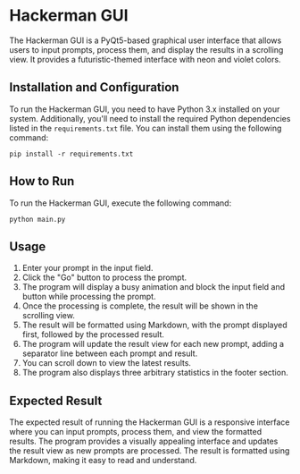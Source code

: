 # Hackerman GUI

The Hackerman GUI is a PyQt5-based graphical user interface that allows users to input prompts, process them, and display the results in a scrolling view. It provides a futuristic-themed interface with neon and violet colors.

## Installation and Configuration

To run the Hackerman GUI, you need to have Python 3.x installed on your system. Additionally, you'll need to install the required Python dependencies listed in the `requirements.txt` file. You can install them using the following command:

`pip install -r requirements.txt`

## How to Run

To run the Hackerman GUI, execute the following command:

`python main.py`


## Usage

1. Enter your prompt in the input field.
2. Click the "Go" button to process the prompt.
3. The program will display a busy animation and block the input field and button while processing the prompt.
4. Once the processing is complete, the result will be shown in the scrolling view.
5. The result will be formatted using Markdown, with the prompt displayed first, followed by the processed result.
6. The program will update the result view for each new prompt, adding a separator line between each prompt and result.
7. You can scroll down to view the latest results.
8. The program also displays three arbitrary statistics in the footer section.

## Expected Result

The expected result of running the Hackerman GUI is a responsive interface where you can input prompts, process them, and view the formatted results. The program provides a visually appealing interface and updates the result view as new prompts are processed. The result is formatted using Markdown, making it easy to read and understand.
